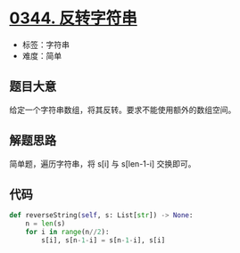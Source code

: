 # [0344. 反转字符串](https://leetcode.cn/problems/reverse-string/)

- 标签：字符串
- 难度：简单

## 题目大意

给定一个字符串数组，将其反转。要求不能使用额外的数组空间。

## 解题思路

简单题，遍历字符串，将 s[i] 与 s[len-1-i] 交换即可。

## 代码

```Python
def reverseString(self, s: List[str]) -> None:
    n = len(s)
    for i in range(n//2):
        s[i], s[n-1-i] = s[n-1-i], s[i]
```

